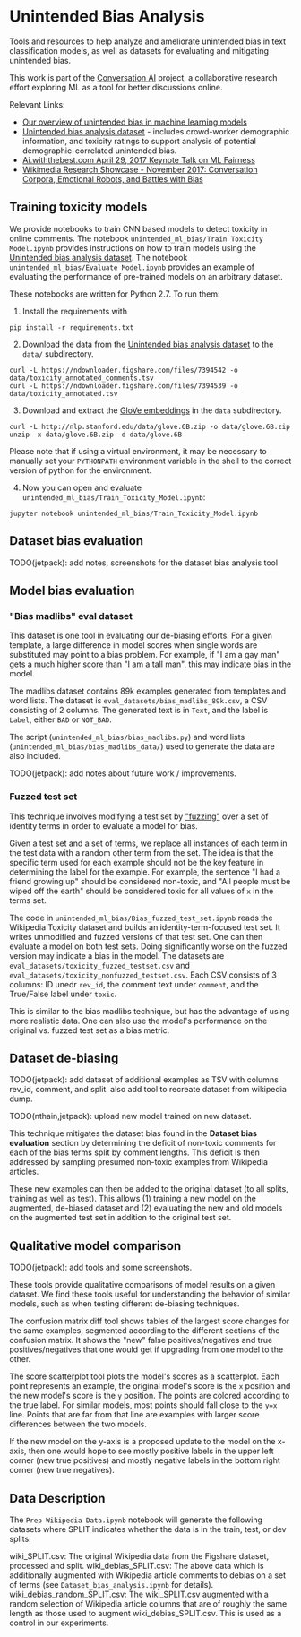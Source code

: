 # Unintended Bias Analysis

Tools and resources to help analyze and ameliorate unintended bias in text
classification models, as well as datasets for evaluating and mitigating
unintended bias.

This work is part of the [Conversation AI](https://conversationai.github.io/)
project, a collaborative research effort exploring ML as a tool for better
discussions online.

Relevant Links:
 * [Our overview of unintended bias in machine learning models](https://conversationai.github.io/bias.html)
 * [Unintended bias analysis dataset](https://figshare.com/articles/Wikipedia_Talk_Labels_Toxicity/4563973) - includes crowd-worker demographic information, and toxicity ratings to support analysis of potential demographic-correlated unintended bias.
 * [Ai.withthebest.com April 29, 2017 Keynote Talk on ML Fairness](https://github.com/conversationai/conversationai-bias-analysis/blob/master/presentations/AI-with-the-best%20fairness%20presentation.pdf)
 * [Wikimedia Research Showcase - November 2017: Conversation Corpora, Emotional Robots, and Battles with Bias](https://www.youtube.com/watch?v=nMENRAkeHnQ)

## Training toxicity models

We provide notebooks to train CNN based models to detect toxicity in online
comments. The notebook `unintended_ml_bias/Train Toxicity Model.ipynb` provides instructions
on how to train models using the [Unintended bias analysis
dataset](https://figshare.com/articles/Wikipedia_Talk_Labels_Toxicity/4563973).
The notebook `unintended_ml_bias/Evaluate Model.ipynb` provides an example of evaluating the
performance of pre-trained models on an arbitrary dataset.

These notebooks are written for Python 2.7. To run them:

1. Install the requirements with
```
pip install -r requirements.txt
```

2. Download the data from the [Unintended bias analysis dataset](https://figshare.com/articles/Wikipedia_Talk_Labels_Toxicity/4563973) to the `data/` subdirectory.
```
curl -L https://ndownloader.figshare.com/files/7394542 -o data/toxicity_annotated_comments.tsv
curl -L https://ndownloader.figshare.com/files/7394539 -o data/toxicity_annotated.tsv
```

3. Download and extract the [GloVe embeddings](http://nlp.stanford.edu/data/glove.6B.zip) in the `data` subdirectory.
```
curl -L http://nlp.stanford.edu/data/glove.6B.zip -o data/glove.6B.zip
unzip -x data/glove.6B.zip -d data/glove.6B
```

Please note that if using a virtual environment, it may be necessary to
manually set your `PYTHONPATH` environment variable in the shell to the correct
version of python for the environment.

4. Now you can open and evaluate `unintended_ml_bias/Train_Toxicity_Model.ipynb`:
```
jupyter notebook unintended_ml_bias/Train_Toxicity_Model.ipynb
```

## Dataset bias evaluation

TODO(jetpack): add notes, screenshots for the dataset bias analysis tool

## Model bias evaluation

### "Bias madlibs" eval dataset

This dataset is one tool in evaluating our de-biasing efforts. For a given
template, a large difference in model scores when single words are substituted
may point to a bias problem. For example, if "I am a gay man" gets a much
higher score than "I am a tall man", this may indicate bias in the model.

The madlibs dataset contains 89k examples generated from templates and word
lists. The dataset is `eval_datasets/bias_madlibs_89k.csv`, a CSV consisting of
2 columns.  The generated text is in `Text`, and the label is `Label`, either
`BAD` or `NOT_BAD`.

The script (`unintended_ml_bias/bias_madlibs.py`) and word lists (`unintended_ml_bias/bias_madlibs_data/`)
used to generate the data are also included.

TODO(jetpack): add notes about future work / improvements.

### Fuzzed test set

This technique involves modifying a test set
by ["fuzzing"](https://en.wikipedia.org/wiki/Fuzzing) over a set of identity
terms in order to evaluate a model for bias.

Given a test set and a set of terms, we replace all instances of each term in
the test data with a random other term from the set. The idea is that the
specific term used for each example should not be the key feature in determining
the label for the example. For example, the sentence "I had a <x> friend growing
up" should be considered non-toxic, and "All <x> people must be wiped off the
earth" should be considered toxic for all values of `x` in the terms set.

The code in `unintended_ml_bias/Bias_fuzzed_test_set.ipynb` reads the Wikipedia Toxicity
dataset and builds an identity-term-focused test set. It writes unmodified and
fuzzed versions of that test set. One can then evaluate a model on both test
sets. Doing significantly worse on the fuzzed version may indicate a bias in the
model. The datasets are `eval_datasets/toxicity_fuzzed_testset.csv` and
`eval_datasets/toxicity_nonfuzzed_testset.csv`. Each CSV consists of 3 columns:
ID unedr `rev_id`, the comment text under `comment`, and the True/False label
under `toxic`.

This is similar to the bias madlibs technique, but has the advantage of using
more realistic data. One can also use the model's performance on the original
vs. fuzzed test set as a bias metric.

## Dataset de-biasing

TODO(jetpack): add dataset of additional examples as TSV with columns rev\_id,
comment, and split. also add tool to recreate dataset from wikipedia dump.

TODO(nthain,jetpack): upload new model trained on new dataset.

This technique mitigates the dataset bias found in the **Dataset bias
evaluation** section by determining the deficit of non-toxic comments for each
of the bias terms split by comment lengths. This deficit is then addressed by
sampling presumed non-toxic examples from Wikipedia articles.

These new examples can then be added to the original dataset (to all splits,
training as well as test). This allows (1) training a new model on the
augmented, de-biased dataset and (2) evaluating the new and old models on the
augmented test set in addition to the original test set.

## Qualitative model comparison

TODO(jetpack): add tools and some screenshots.

These tools provide qualitative comparisons of model results on a given
dataset. We find these tools useful for understanding the behavior of similar
models, such as when testing different de-biasing techniques.

The confusion matrix diff tool shows tables of the largest score changes for
the same examples, segmented according to the different sections of the
confusion matrix. It shows the "new" false positives/negatives and true
positives/negatives that one would get if upgrading from one model to the
other.

The score scatterplot tool plots the model's scores as a scatterplot. Each
point represents an example, the original model's score is the `x` position and
the new model's score is the `y` position. The points are colored according to
the true label. For similar models, most points should fall close to the `y=x`
line. Points that are far from that line are examples with larger score
differences between the two models.

If the new model on the y-axis is a proposed update to the model on the x-axis,
then one would hope to see mostly positive labels in the upper left corner (new
true positives) and mostly negative labels in the bottom right corner (new true
negatives).

## Data Description

The `Prep Wikipedia Data.ipynb` notebook will generate the following datasets where
SPLIT indicates whether the data is in the train, test, or dev splits:

wiki_SPLIT.csv: The original Wikipedia data from the Figshare dataset, processed and split.
wiki_debias_SPLIT.csv: The above data which is additionally augmented with Wikipedia article
comments to debias on a set of terms (see `Dataset_bias_analysis.ipynb` for details).
wiki_debias_random_SPLIT.csv: The wiki_SPLIT.csv augmented with a random selection of Wikipedia article
columns that are of roughly the same length as those used to augment wiki_debias_SPLIT.csv. This is
used as a control in our experiments.
